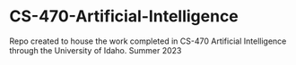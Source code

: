 # CS-470-Artificial-Intelligence
Repo created to house the work completed in CS-470 Artificial Intelligence through the University of Idaho. Summer 2023
